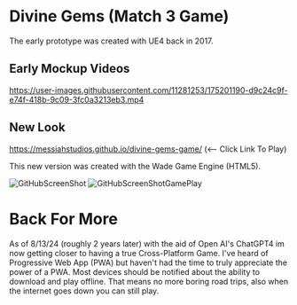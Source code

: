 # Divine Gems (Match 3 Game)
The early prototype was created with UE4 back in 2017.


## Early Mockup Videos

https://user-images.githubusercontent.com/11281253/175201190-d9c24c9f-e74f-418b-9c09-3fc0a3213eb3.mp4

## New Look
https://messiahstudios.github.io/divine-gems-game/ (<-- Click Link To Play)


This new version was created with the Wade Game Engine (HTML5).

![GitHubScreenShot](https://user-images.githubusercontent.com/11281253/175720048-b55e9aba-2416-491d-b3a3-8a048d9ea1e0.png)
![GitHubScreenShotGamePlay](https://user-images.githubusercontent.com/11281253/175720511-ff5492ec-c756-4f0d-8f6d-95cc140f435e.png)

# Back For More
As of 8/13/24 (roughly 2 years later) with the aid of Open AI's ChatGPT4 im now getting closer to having a true Cross-Platform Game. I've heard of Progressive Web App (PWA) but haven't had the time to truly appreciate the power of a PWA. Most devices should be notified about the ability to download and play offline. That means no more boring road trips, also when the internet goes down you can still play.
